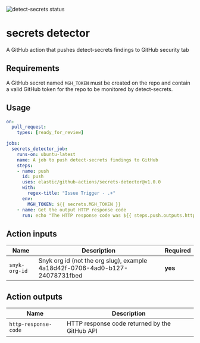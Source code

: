 ![detect-secrets status](https://github.com/pierre-ernst/github-actions/workflows/Run%20detect-secrets%20baseline/badge.svg)

# secrets detector 

A GitHub action that pushes detect-secrets findings to GitHub security tab

## Requirements

A GitHub secret named `MGH_TOKEN` must be created on the repo and contain a valid GitHub token for the repo to be monitored by detect-secrets.

## Usage

```yml
on: 
  pull_request:
    types: [ready_for_review]

jobs:
  secrets_detector_job:
    runs-on: ubuntu-latest
    name: A job to push detect-secrets findings to GitHub
    steps:
    - name: push 
      id: push
      uses: elastic/github-actions/secrets-detector@v1.0.0 
      with:
        regex-title: "Issue Trigger - .+"
      env:  
        MGH_TOKEN: ${{ secrets.MGH_TOKEN }}  
    - name: Get the output HTTP response code
      run: echo "The HTTP response code was ${{ steps.push.outputs.http-response-code }}"

```

## Action inputs

| Name | Description | Required |
| --- | --- | ---|
| `snyk-org-id` | Snyk org id (not the org slug), example 4a18d42f-0706-4ad0-b127-24078731fbed | **yes** |

## Action outputs

| Name | Description |
| --- | ---|
| `http-response-code` | HTTP response code returned by the GitHub API |

